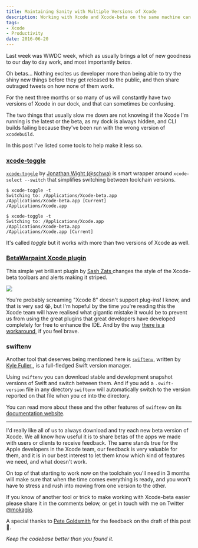 ```yaml
---
title: Maintaining Sanity with Multiple Versions of Xcode
description: Working with Xcode and Xcode-beta on the same machine can sometimes be confusing, this post shares some tools to help make it less so.
tags:
- Xcode
- Productivity
date: 2016-06-20
---
```


Last week was WWDC week, which as usually brings a lot of new goodness to our
day to day work, and most importantly *betas*.

Oh betas... Nothing excites us developer more than being able to try the shiny
new things before they get released to the public, and then share outraged
tweets on how none of them work.

For the next three months or so many of us will constantly have two versions
of Xcode in our dock, and that can sometimes be confusing.

The two things that usually slow me down are not knowing if the Xcode I'm
running is the latest or the beta, as my dock is always hidden, and CLI builds
failing because they've been run with the wrong version of `xcodebuild`.

In this post I've listed some tools to help make it less so.

### [xcode-toggle](https://github.com/schwa/xcode-toggle)

[`xcode-toggle`](https://github.com/schwa/xcode-toggle) by [Jonathan Wight
(@schwa)](https://twitter.com/schwa) is smart wrapper around `xcode-select
--switch` that simplifies switching between toolchain versions.

```
$ xcode-toggle -t
Switching to: /Applications/Xcode-beta.app
/Applications/Xcode-beta.app [Current]
/Applications/Xcode.app

$ xcode-toggle -t
Switching to: /Applications/Xcode.app
/Applications/Xcode-beta.app
/Applications/Xcode.app [Current]
```

It's called _toggle_ but it works with more than two versions of Xcode as well.

### [BetaWarpaint Xcode plugin](https://github.com/zats/BetaWarpaint)

This simple yet brilliant plugin by [Sash Zats
](https://twitter.com/zats) changes the style of the Xcode-beta toolbars
and alerts making it striped.

![](https://raw.githubusercontent.com/zats/BetaWarpaint/master/ScreenShot.png)

You're probably screaming "Xcode 8" doesn't support plug-ins! I know, and that
is very sad 😭, but I'm hopeful by the time you're reading this the Xcode team
will have realised what gigantic mistake it would be to prevent us from using
the great plugins that great developers have developed completely for free to
enhance the IDE. And by the way [there is a
workaround](https://github.com/alcatraz/Alcatraz/issues/475#issuecomment-225868817),
if you feel brave.

### swiftenv

Another tool that deserves being mentioned here is [`swiftenv`](https://github.com/kylef/swiftenv), written by [Kyle Fuller
](https://twitter.com/kylefuller), is a full-fledged Swift version manager.

Using `swiftenv` you can download stable and development snapshot versions of Swift and switch between them. And if you add a `.swift-version` file in any directory `swiftenv` will automatically switch to the version reported on that file when you `cd` into the directory.

You can read more about these and the other features of `swiftenv` on its [documentation website](https://swiftenv.fuller.li/en/latest/).

---

I'd really like all of us to always download and try each new beta version of
Xcode. We all know how useful it is to share betas of the apps we made with
users or clients to receive feedback. The same stands true for the Apple
developers in the Xcode team, our feedback is very valuable for them, and it
is in our best interest to let them know which kind of features we need, and
what doesn't work.

On top of that starting to work now on the toolchain you'll need in 3 months
will make sure that when the time comes everything is ready, and you won't
have to stress and rush into moving from one version to the other.

If you know of another tool or trick to make working with Xcode-beta easier
please share it in the comments below, or get in touch with me on Twitter
[@mokagio](https://twitter.com/mokagio).

A special thanks to [Pete Goldsmith](https://twitter.com/_petegoldsmith) for the feedback on the draft of this post 💚.

_Keep the codebase better than you found it._

